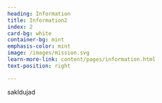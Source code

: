 ```yaml
---
heading: Information
title: Information2
index: 2
card-bg: white
container-bg: mint
emphasis-color: mint
image: /images/mission.svg
learn-more-link: content/pages/information.html
text-position: right

---
```


sakldujad